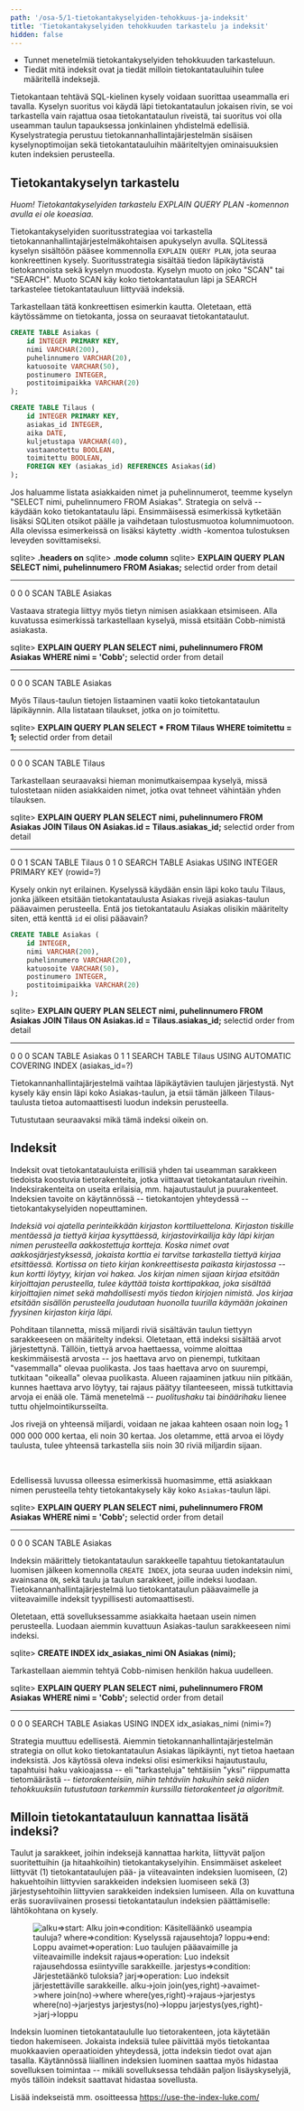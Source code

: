 ```yaml
---
path: '/osa-5/1-tietokantakyselyiden-tehokkuus-ja-indeksit'
title: 'Tietokantakyselyiden tehokkuuden tarkastelu ja indeksit'
hidden: false
---
```



<text-box variant='learningObjectives' name='Oppimistavoitteet'>

- Tunnet menetelmiä tietokantakyselyiden tehokkuuden tarkasteluun.
- Tiedät mitä indeksit ovat ja tiedät milloin tietokantatauluihin tulee määritellä indeksejä.

</text-box>


<!--
kun tietokantakysely suoritetaan, tietokannanhallintajärjestelmä määrittelee ensin suunnitelman sille, miten tietoa haetaan (query plan) -- tapa voi vaikuttaa kyselyn suoritusnopeuteen merkittävästi (tästä pari esimerkkiä)
-->


Tietokantaan tehtävä SQL-kielinen kysely voidaan suorittaa useammalla eri tavalla. Kyselyn suoritus voi käydä läpi tietokantataulun jokaisen rivin, se voi tarkastella vain rajattua osaa tietokantataulun riveistä, tai suoritus voi olla useamman taulun tapauksessa jonkinlainen yhdistelmä edellisiä. Kyselystrategia perustuu tietokannanhallintajärjestelmän sisäisen kyselynoptimoijan sekä tietokantatauluihin määriteltyjen ominaisuuksien kuten indeksien perusteella.


## Tietokantakyselyn tarkastelu

*Huom! Tietokantakyselyiden tarkastelu EXPLAIN QUERY PLAN -komennon avulla ei ole koeasiaa.*

Tietokantakyselyiden suoritusstrategiaa voi tarkastella tietokannanhallintajärjestelmäkohtaisen apukyselyn avulla. SQLitessä kyselyn sisältöön pääsee kommennolla `EXPLAIN QUERY PLAN`, jota seuraa konkreettinen kysely. Suoritusstrategia sisältää tiedon läpikäytävistä tietokannoista sekä kyselyn muodosta. Kyselyn muoto on joko "SCAN" tai "SEARCH". Muoto SCAN käy koko tietokantataulun läpi ja SEARCH tarkastelee tietokantatauluun liittyvää indeksiä.

Tarkastellaan tätä konkreettisen esimerkin kautta. Oletetaan, että käytössämme on tietokanta, jossa on seuraavat tietokantataulut.


```sql
CREATE TABLE Asiakas (
    id INTEGER PRIMARY KEY,
    nimi VARCHAR(200),
    puhelinnumero VARCHAR(20),
    katuosoite VARCHAR(50),
    postinumero INTEGER,
    postitoimipaikka VARCHAR(20)
);
```

```sql
CREATE TABLE Tilaus (
    id INTEGER PRIMARY KEY,
    asiakas_id INTEGER,
    aika DATE,
    kuljetustapa VARCHAR(40),
    vastaanotettu BOOLEAN,
    toimitettu BOOLEAN,
    FOREIGN KEY (asiakas_id) REFERENCES Asiakas(id)
);
```

Jos haluamme listata asiakkaiden nimet ja puhelinnumerot, teemme kyselyn "SELECT nimi, puhelinnumero FROM Asiakas". Strategia on selvä -- käydään koko tietokantataulu läpi. Ensimmäisessä esimerkissä kytketään lisäksi SQLiten otsikot päälle ja vaihdetaan tulostusmuotoa kolumnimuotoon. Alla olevissa esimerkeissä on lisäksi käytetty .width -komentoa tulostuksen leveyden sovittamiseksi.


<sample-output>

sqlite> **.headers on**
sqlite> **.mode column**
sqlite> **EXPLAIN QUERY PLAN SELECT nimi, puhelinnumero FROM Asiakas;**
selectid order from detail
-------- ----- ---- ------------------
0        0     0    SCAN TABLE Asiakas

</sample-output>

Vastaava strategia liittyy myös tietyn nimisen asiakkaan etsimiseen. Alla kuvatussa esimerkissä tarkastellaan kyselyä, missä etsitään Cobb-nimistä asiakasta.


<sample-output>

sqlite> **EXPLAIN QUERY PLAN SELECT nimi, puhelinnumero
            FROM Asiakas WHERE nimi = 'Cobb';**
selectid order from  detail
-------- ----- ----  ------------------
0        0     0     SCAN TABLE Asiakas

</sample-output>


Myös Tilaus-taulun tietojen listaaminen vaatii koko tietokantataulun läpikäynnin. Alla listataan tilaukset, jotka on jo toimitettu.

<sample-output>

sqlite> **EXPLAIN QUERY PLAN SELECT * FROM Tilaus
            WHERE toimitettu = 1;**
selectid order from detail
-------- ----- ---- -----------------
0        0     0    SCAN TABLE Tilaus

</sample-output>

Tarkastellaan seuraavaksi hieman monimutkaisempaa kyselyä, missä tulostetaan niiden asiakkaiden nimet, jotka ovat tehneet vähintään yhden tilauksen.

<sample-output>

sqlite> **EXPLAIN QUERY PLAN SELECT nimi, puhelinnumero
            FROM Asiakas JOIN Tilaus
                ON Asiakas.id = Tilaus.asiakas_id;**
selectid order from detail
-------- ----- ---- --------------------------------------------------------
0        0     1    SCAN TABLE Tilaus
0        1     0    SEARCH TABLE Asiakas USING INTEGER PRIMARY KEY (rowid=?)

</sample-output>

Kysely onkin nyt erilainen. Kyselyssä käydään ensin läpi koko taulu Tilaus, jonka jälkeen etsitään tietokantataulusta Asiakas rivejä asiakas-taulun pääavaimen perusteella. Entä jos tietokantataulu Asiakas olisikin määritelty siten, että kenttä `id` ei olisi pääavain?

```sql
CREATE TABLE Asiakas (
    id INTEGER,
    nimi VARCHAR(200),
    puhelinnumero VARCHAR(20),
    katuosoite VARCHAR(50),
    postinumero INTEGER,
    postitoimipaikka VARCHAR(20)
);
```

<sample-output>

sqlite> **EXPLAIN QUERY PLAN SELECT nimi, puhelinnumero
            FROM Asiakas JOIN Tilaus
                ON Asiakas.id = Tilaus.asiakas\_id;**
selectid order from detail
-------- ----- ---- -----------------------------------------------------------------
0        0     0    SCAN TABLE Asiakas
0        1     1    SEARCH TABLE Tilaus USING AUTOMATIC COVERING INDEX (asiakas\_id=?)

</sample-output>

Tietokannanhallintajärjestelmä vaihtaa läpikäytävien taulujen järjestystä. Nyt kysely käy ensin läpi koko Asiakas-taulun, ja etsii tämän jälkeen Tilaus-taulusta tietoa automaattisesti luodun indeksin perusteella.


Tutustutaan seuraavaksi mikä tämä indeksi oikein on.


<quiz id="79ef0b39-c5c9-5fef-993d-5387ee828345"></quiz>

## Indeksit

Indeksit ovat tietokantatauluista erillisiä yhden tai useamman sarakkeen tiedoista koostuvia tietorakenteita, jotka viittaavat tietokantataulun riveihin. Indeksirakenteita on useita erilaisia, mm. hajautustaulut ja puurakenteet. Indeksien tavoite on käytännössä -- tietokantojen yhteydessä -- tietokantakyselyiden nopeuttaminen.

*Indeksiä voi ajatella perinteikkään kirjaston korttiluettelona. Kirjaston tiskille mentäessä ja tiettyä kirjaa kysyttäessä, kirjastovirkailija käy läpi kirjan nimen perusteella aakkostettuja kortteja. Koska nimet ovat aakkosjärjestyksessä, jokaista korttia ei tarvitse tarkastella tiettyä kirjaa etsittäessä. Kortissa on tieto kirjan konkreettisesta paikasta kirjastossa -- kun kortti löytyy, kirjan voi hakea. Jos kirjan nimen sijaan kirjaa etsitään kirjoittajan perusteella, tulee käyttää toista korttipakkaa, joka sisältää kirjoittajien nimet sekä mahdollisesti myös tiedon kirjojen nimistä. Jos kirjaa etsitään sisällön perusteella joudutaan huonolla tuurilla käymään jokainen fyysinen kirjaston kirja läpi.*

Pohditaan tilannetta, missä miljardi riviä sisältävän taulun tiettyyn sarakkeeseen on määritelty indeksi. Oletetaan, että indeksi sisältää arvot järjestettynä. Tällöin, tiettyä arvoa haettaessa, voimme aloittaa keskimmäisestä arvosta -- jos haettava arvo on pienempi, tutkitaan "vasemmalla" olevaa puolikasta. Jos taas haettava arvo on suurempi, tutkitaan "oikealla" olevaa puolikasta. Alueen rajaaminen jatkuu niin pitkään, kunnes haettava arvo löytyy, tai rajaus päätyy tilanteeseen, missä tutkittavia arvoja ei enää ole. Tämä menetelmä -- *puolitushaku* tai *binäärihaku* lienee tuttu ohjelmointikursseilta.

Jos rivejä on yhteensä miljardi, voidaan ne jakaa kahteen osaan noin log<sub>2</sub> 1 000 000 000 kertaa, eli noin 30 kertaa. Jos oletamme, että arvoa ei löydy taulusta, tulee yhteensä tarkastella siis noin 30 riviä miljardin sijaan.

<br/>

Edellisessä luvussa olleessa esimerkissä huomasimme, että asiakkaan nimen perusteella tehty tietokantakysely käy koko `Asiakas`-taulun läpi.

<sample-output>

sqlite> **EXPLAIN QUERY PLAN SELECT nimi, puhelinnumero
            FROM Asiakas WHERE nimi = 'Cobb';**
selectid order from  detail
-------- ----- ----  ------------------
0        0     0     SCAN TABLE Asiakas

</sample-output>


Indeksin määrittely tietokantataulun sarakkeelle tapahtuu tietokantataulun luomisen jälkeen komennolla `CREATE INDEX`, jota seuraa uuden indeksin nimi, avainsana `ON`, sekä taulu ja taulun sarakkeet, joille indeksi luodaan. Tietokannanhallintajärjestelmä luo tietokantataulun pääavaimelle ja viiteavaimille indeksit tyypillisesti automaattisesti.

Oletetaan, että sovelluksessamme asiakkaita haetaan usein nimen perusteella. Luodaan aiemmin kuvattuun Asiakas-taulun sarakkeeseen nimi indeksi.

<sample-output>

sqlite> **CREATE INDEX idx\_asiakas\_nimi ON Asiakas (nimi);**

</sample-output>


Tarkastellaan aiemmin tehtyä Cobb-nimisen henkilön hakua uudelleen.

<sample-output>

sqlite> **EXPLAIN QUERY PLAN SELECT nimi, puhelinnumero FROM Asiakas
						WHERE nimi = 'Cobb';**
selectid order from detail
-------- ----- ---- ----------------------------------------------------------
0        0     0    SEARCH TABLE Asiakas USING INDEX idx\_asiakas\_nimi (nimi=?)

</sample-output>

Strategia muuttuu edellisestä. Aiemmin tietokannanhallintajärjestelmän strategia on ollut koko tietokantataulun Asiakas läpikäynti, nyt tietoa haetaan indeksistä. Jos käytössä oleva indeksi olisi esimerkiksi hajautustaulu, tapahtuisi haku vakioajassa -- eli "tarkasteluja" tehtäisiin "yksi" riippumatta tietomäärästä -- *tietorakenteisiin, niihin tehtäviin hakuihin sekä niiden tehokkuuksiin tutustutaan tarkemmin kurssilla tietorakenteet ja algoritmit.*


## Milloin tietokantatauluun kannattaa lisätä indeksi?

Taulut ja sarakkeet, joihin indeksejä kannattaa harkita, liittyvät paljon suoritettuihin (ja hitaahkoihin) tietokantakyselyihin. Ensimmäiset askeleet liittyvät (1) tietokantataulujen pää- ja viiteavainten indeksien luomiseen, (2) hakuehtoihin liittyvien sarakkeiden indeksien luomiseen sekä (3) järjestysehtoihin liittyvien sarakkeiden indeksien lumiseen. Alla on kuvattuna eräs suoraviivainen prosessi tietokantataulun indeksien päättämiselle: lähtökohtana on kysely.

<figure>
  <img src="../img/indeksit-saanto.png" alt="alku=>start: Alku
				    join=>condition: Käsitelläänkö
				    useampia
				    tauluja?
				    where=>condition: Kyselyssä
				    rajausehtoja?
				    loppu=>end: Loppu
				    avaimet=>operation: Luo taulujen pääavaimille
				    ja viiteavaimille indeksit
				    rajaus=>operation: Luo indeksit rajausehdossa
				    esiintyville sarakkeille.
				    jarjestys=>condition: Järjestetäänkö
				    tuloksia?
				    jarj=>operation: Luo indeksit
				    järjestettäville sarakkeille.
				    alku->join
				    join(yes,right)->avaimet->where
				    join(no)->where
				    where(yes,right)->rajaus->jarjestys
				    where(no)->jarjestys
				    jarjestys(no)->loppu
				    jarjestys(yes,right)->jarj->loppu" />
</figure>


Indeksin luominen tietokantataululle luo tietorakenteen, jota käytetään tiedon hakemiseen. Jokaista indeksiä tulee päivittää myös tietokantaa muokkaavien operaatioiden yhteydessä, jotta indeksin tiedot ovat ajan tasalla. Käytännössä liiallinen indeksien luominen saattaa myös hidastaa sovelluksen toimintaa -- mikäli sovelluksessa tehdään paljon lisäyskyselyjä, myös tällöin indeksit saattavat hidastaa sovellusta.



Lisää indekseistä mm. osoitteessa <a href="https://use-the-index-luke.com/" target="_blank">https://use-the-index-luke.com/</a>


<quiz id="42db8318-80bc-5abf-abbe-62f77d891798"></quiz>
